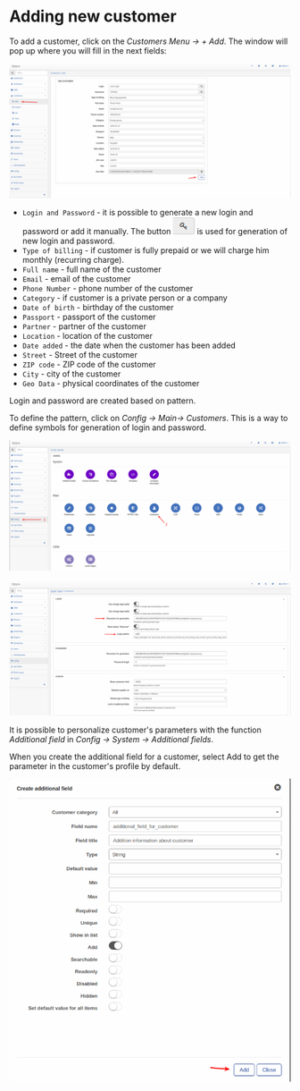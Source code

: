 Adding new customer
===================

To add a customer, click on the _Customers Menu → + Add_. The window will pop up where you will fill in the next fields:

![Add customer](./add_customer.png)

* `Login and Password` - it is possible to generate a new login and password or add it manually. The button <icon class="image-icon">![Generate button](./button_generate.png)</icon> is used for generation of new login and password.
* `Type of billing` - if customer is fully prepaid or we will charge him monthly (recurring charge).
* `Full name` - full name of the customer
* `Email` - email of the customer
* `Phone Number` - phone number of the customer
* `Category` - if customer is a private person or a company
* `Date of birth` - birthday of the customer
* `Passport` - passport of the customer
* `Partner` - partner of the customer
* `Location` - location of the customer
* `Date added` - the date when the customer has been added
* `Street` - Street of the customer
* `ZIP code` - ZIP code of the customer
* `City` - city of the customer
* `Geo Data` - physical coordinates of the customer

Login and password are created based on pattern.

To define the pattern, click on _Config → Main→ Customers_. This is a way to define symbols for generation of login and password.

![Customers configuration](./config_main_customer.png)

![Character generator](./charactergenerator.png)

It is possible to personalize customer's parameters with the function _Additional field_ in _Config → System → Additional fields_.

When you create the additional field for a customer, select Add to get the parameter in the customer's profile by default.

![Create additional field](./Create_additional_field.png)

